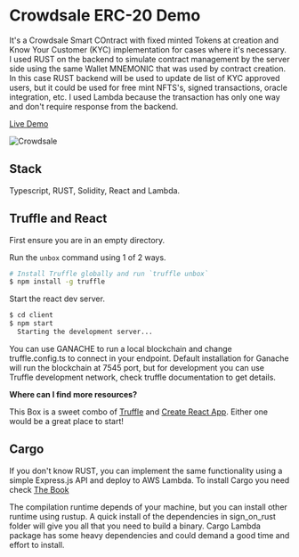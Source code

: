 # Crowdsale ERC-20 Demo

It's a Crowdsale Smart COntract with fixed minted Tokens at creation and Know Your Customer (KYC) implementation for cases where it's necessary. I used RUST on the backend to simulate contract management by the server side using the same Wallet MNEMONIC that was used by contract creation. In this case RUST backend will be used to update de list of KYC approved users, but it could be used for free mint NFTS's, signed transactions, oracle integration, etc. I used Lambda because the transaction has only one way and don't require response from the backend.

[Live Demo](https://clube-do-blockchain.github.io/crowdsale-erc20-demo/)


![Crowdsale](https://user-images.githubusercontent.com/19849921/189179464-3c658edc-034d-42fc-b078-227b195b564d.png)


## Stack

Typescript, RUST, Solidity, React and Lambda.

## Truffle and React

First ensure you are in an empty directory.

Run the `unbox` command using 1 of 2 ways.

```sh
# Install Truffle globally and run `truffle unbox`
$ npm install -g truffle
```

Start the react dev server.

```sh
$ cd client
$ npm start
  Starting the development server...
```
You can use GANACHE to run a local blockchain and change truffle.config.ts to connect in your endpoint. Default installation for Ganache will run the blockchain at 7545 port, but for development you can use Truffle development network, check truffle documentation to get details.

__Where can I find more resources?__

  This Box is a sweet combo of [Truffle](https://trufflesuite.com) and [Create React App](https://create-react-app.dev). Either one would be a great place to start!

## Cargo
If you don't know RUST, you can implement the same functionality using a simple Express.js API and deploy to AWS Lambda.
To install Cargo you need check [The Book](https://doc.rust-lang.org/cargo/commands/cargo-install.html)

The compilation runtime depends of your machine, but you can install other runtime using rustup. A quick install of the dependencies in sign_on_rust folder will give you all that you need to build a binary.
Cargo Lambda package has some heavy dependencies and could demand a good time and effort to install.

